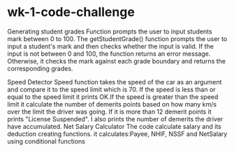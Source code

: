 # wk-1-code-challenge
Generating student grades
Function prompts the user to input students mark between 0 to 100. The getStudentGrade() function prompts the user to input a student's mark and then checks whether the input is valid. If the input is not between 0 and 100, the function returns an error message. Otherwise, it checks the mark against each grade boundary and returns the corresponding grades.

Speed Detector
Speed function takes the speed of the car as an argument and compare it to the speed limit which is 70. If the speed is less than or equal to the speed limit it prints OK.If the speed is greater than the speed limit it calculate the number of demerits points based on how many km/s over the limit the driver was going. If it is more than 12 demerit points it prints  "License Suspended". I also prints the number of demerits the driver have accumulated.
Net Salary Calculator
The code calculate salary and its deduction creating functions. it calculates:Payee, NHIF, NSSF and NetSalary using conditional functions
